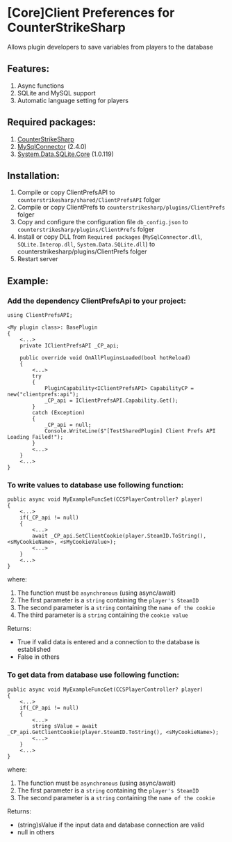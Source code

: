 # [Core]Client Preferences for CounterStrikeSharp
Allows plugin developers to save variables from players to the database

## Features:
1. Async functions
2. SQLite and MySQL support
3. Automatic language setting for players

## Required packages:
1. [CounterStrikeSharp](https://github.com/roflmuffin/CounterStrikeSharp/)
2. [MySqlConnector](https://www.nuget.org/packages/MySqlConnector/2.4.0?_src=template) (2.4.0)
3. [System.Data.SQLite.Core](https://www.nuget.org/packages/System.Data.SQLite.Core/1.0.119?_src=template) (1.0.119)

## Installation:
1. Compile or copy ClientPrefsAPI to `counterstrikesharp/shared/ClientPrefsAPI` folger
2. Compile or copy ClientPrefs to `counterstrikesharp/plugins/ClientPrefs` folger
3. Copy and configure the configuration file `db_config.json` to `counterstrikesharp/plugins/ClientPrefs` folger
4. Install or copy DLL from `Required packages` (`MySqlConnector.dll`, `SQLite.Interop.dll`, `System.Data.SQLite.dll`) to counterstrikesharp/plugins/ClientPrefs folger
5. Restart server

## Example:
### Add the dependency ClientPrefsApi to your project:
```
using ClientPrefsAPI;

<My plugin class>: BasePlugin
{
	<...>
	private IClientPrefsAPI _CP_api;

	public override void OnAllPluginsLoaded(bool hotReload)
	{
		<...>
		try
		{
			PluginCapability<IClientPrefsAPI> CapabilityCP = new("clientprefs:api");
			_CP_api = IClientPrefsAPI.Capability.Get();
		}
		catch (Exception)
		{
			_CP_api = null;
			Console.WriteLine($"[TestSharedPlugin] Client Prefs API Loading Failed!");
		}
		<...>
	}
	<...>
}
```

### To write values to database use following function:
```
public async void MyExampleFuncSet(CCSPlayerController? player)
{
	<...>
	if(_CP_api != null)
	{
		<...>
		await _CP_api.SetClientCookie(player.SteamID.ToString(), <sMyCookieName>, <sMyCookieValue>);
		<...>
	}
	<...>
}
```
where:
1. The function must be `asynchronous` (using async/await)
2. The first parameter is a `string` containing the `player's SteamID`
3. The second parameter is a `string` containing the `name of the cookie`
4. The third parameter is a `string` containing the `cookie value`

Returns:
- True if valid data is entered and a connection to the database is established
- False in others

### To get data from database use following function:
```
public async void MyExampleFuncGet(CCSPlayerController? player)
{
	<...>
	if(_CP_api != null)
	{
		<...>
		string sValue = await _CP_api.GetClientCookie(player.SteamID.ToString(), <sMyCookieName>);
		<...>
	}
	<...>
}
```
where:
1. The function must be `asynchronous` (using async/await)
2. The first parameter is a `string` containing the `player's SteamID`
3. The second parameter is a `string` containing the `name of the cookie`

Returns:
- (string)sValue if the input data and database connection are valid
- null in others
